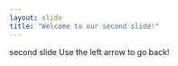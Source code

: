 ```yaml
--- 
layout: slide
title: "Welcome to our second slide!"
--- 
```

second slide
Use the left arrow to go back!
